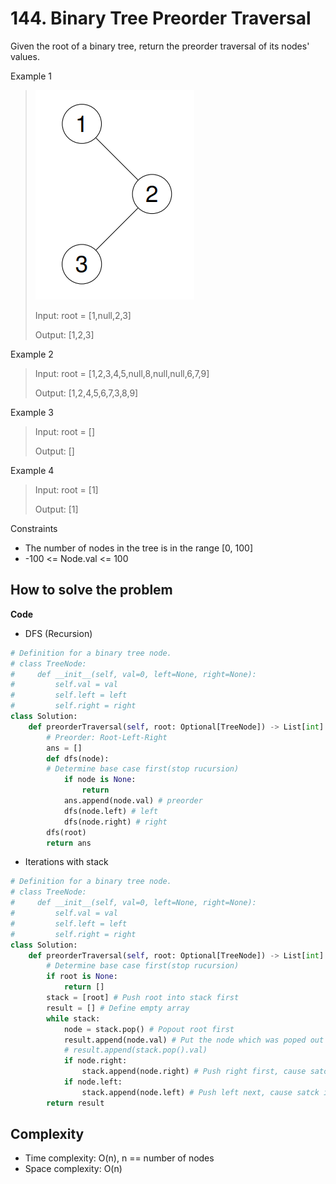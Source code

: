 # 144. Binary Tree Preorder Traversal
<Badge type="tip" text="Easy" /> [<Badge type="info" text="LeetCode" />](https://leetcode.com/problems/binary-tree-preorder-traversal/)

Given the root of a binary tree, return the preorder traversal of its nodes' values.

Example 1
> ![144. Binary Tree Preorder Traversal](../images/144.png)
>
> Input: root = [1,null,2,3]
>
> Output: [1,2,3]

Example 2
> Input: root = [1,2,3,4,5,null,8,null,null,6,7,9]
>
> Output: [1,2,4,5,6,7,3,8,9]

Example 3
> Input: root = []
>
> Output: []

Example 4
> Input: root = [1]
>
> Output: [1]

Constraints
- The number of nodes in the tree is in the range [0, 100]
- -100 <= Node.val <= 100


## How to solve the problem

**Code**

- DFS (Recursion)
```Python
# Definition for a binary tree node.
# class TreeNode:
#     def __init__(self, val=0, left=None, right=None):
#         self.val = val
#         self.left = left
#         self.right = right
class Solution:
    def preorderTraversal(self, root: Optional[TreeNode]) -> List[int]:
        # Preorder: Root-Left-Right
        ans = []
        def dfs(node):
        # Determine base case first(stop rucursion)
            if node is None:
                return
            ans.append(node.val) # preorder
            dfs(node.left) # left
            dfs(node.right) # right
        dfs(root)
        return ans
```
- Iterations with stack
```Python
# Definition for a binary tree node.
# class TreeNode:
#     def __init__(self, val=0, left=None, right=None):
#         self.val = val
#         self.left = left
#         self.right = right
class Solution:
    def preorderTraversal(self, root: Optional[TreeNode]) -> List[int]:
        # Determine base case first(stop rucursion)
        if root is None:
            return []
        stack = [root] # Push root into stack first
        result = [] # Define empty array
        while stack:
            node = stack.pop() # Popout root first
            result.append(node.val) # Put the node which was poped out into result
            # result.append(stack.pop().val)
            if node.right:
                stack.append(node.right) # Push right first, cause satck is FILO
            if node.left:
                stack.append(node.left) # Push left next, cause satck is FILO
        return result
```

## Complexity
- Time complexity: O(n), n == number of nodes
- Space complexity: O(n)